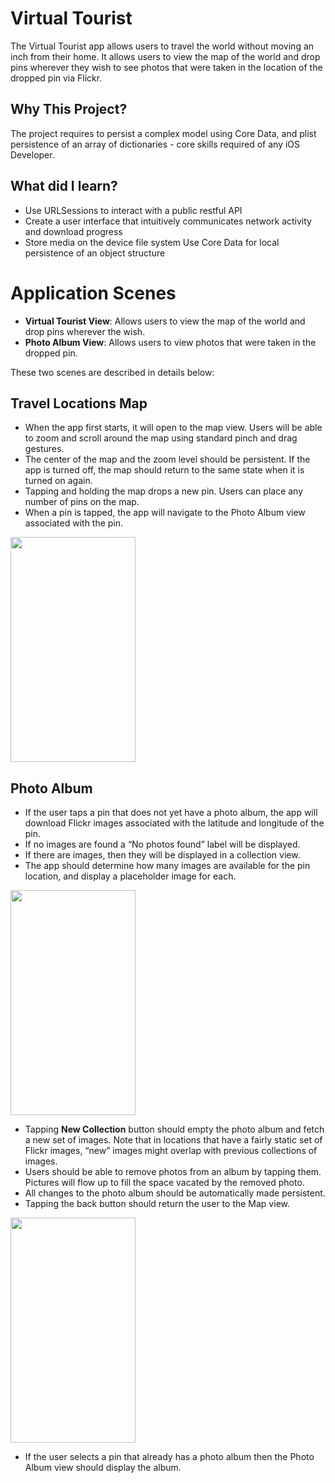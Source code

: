 # Virtual Tourist
The Virtual Tourist app allows users to travel the world without moving an inch from their home. It allows users to view the map of the world and drop pins wherever they wish to see photos that were taken in the location of the dropped pin via Flickr.

## Why This Project?
The project requires to persist a complex model using Core Data, and plist persistence of an array of dictionaries - core skills required of any iOS Developer.

## What did I learn?
- Use URLSessions to interact with a public restful API
- Create a user interface that intuitively communicates network activity and download progress
- Store media on the device file system Use Core Data for local persistence of an object structure


# Application Scenes
- **Virtual Tourist View**: Allows users to view the map of the world and drop pins wherever the wish.
- **Photo Album View**: Allows users to view photos that were taken in the dropped pin.

These two scenes are described in details below:

## Travel Locations Map
- When the app first starts, it will open to the map view. Users will be able to zoom and scroll around the map using standard pinch and drag gestures.
- The center of the map and the zoom level should be persistent. If the app is turned off, the map should return to the same state when it is turned on again.
- Tapping and holding the map drops a new pin. Users can place any number of pins on the map.
- When a pin is tapped, the app will navigate to the Photo Album view associated with the pin.

<img src="https://lh3.googleusercontent.com/wFsA4jKzvfS8hSdPm-bus7fE1xn5tGCoNcMY63XZMi-TJOvGSEhRGxJL8wjxVvvmZtNQVJp4LOMgYthgsE5XaLpgSS7PfeckN6xyvn31jGqpIbMRXe4b_xhpBsDS5wy2Coe77WeAAAbYVHzZC7aipyRSgVTmgcJ9W4xzlQcAadFkKE53SynMEs7xY1rJrbr_5-HQhUca7RIQZts-dCiDF1U_KaWQQZnYergHaeWQeLVlGmkkLxyajIgeCBZ2tey6WUhWlnDHNa3rlasNAPWTTtaqS7en3b4l507GbvUGdWiUvTL--dfyDgpEkCIweWgFDCYoPZyl0GdFf24n61rOFIuMIGgKoqsX721tCSV2qq6WGwMxXljKa6MXG8vHdn4k1iGk8bwUlhIT2KXYlMZAmIRuO7Wsdd5sLVitRTQqQ0edmzPGiei6quUb4GQOK-snaGDvVyx9-T00cldQPRb1Adq3HnK9FH9iSjrFnP1XmbAB7uCpg5222g4E9diZFIRWV8wrUTdztPXQPcl-j9pJZmYW0nqVA4xOISy4f-WbbunQU3lFnf2rjw7yJa_T6oHg3_H9Y0Wyzi_RvhhMcoBksqSGG09qSgqXF5d_NvW_WJzMk-JpvFXgmRYDXvrbs9W4B391IKcTCPvt8QSQEKgOEhW2QrGjBv2Wcy2JWw4kvEZNwsKwt0JpzMmPzQt5JJmOjIBh2LiLszpW7Ycau-a1KMU=w558-h1116-no" width="200" height="360" />


## Photo Album
- If the user taps a pin that does not yet have a photo album, the app will download Flickr images associated with the latitude and longitude of the pin.
- If no images are found a “No photos found” label will be displayed.
- If there are images, then they will be displayed in a collection view.
- The app should determine how many images are available for the pin location, and display a placeholder image for each.

<img src="https://lh3.googleusercontent.com/lW0Qle4MbQDhhh_K0VUdCDzpJisd5ozeNLKz21dFG3LkhvsFcw9MF9OGu_C-0FdJtmtbFm0V291jNR8cx7OoMIB4dIIpgBepdP2-gErJV3En3Es26SJ7HJjE3unY-OZXqFqdBRu-6H0tyVLt8XvwdWkdRCHPofgb_EhJUdYkdyEulZV6QfJx9qf63-wSeWCvfyMCzf4K_HTJ4lPBbHB7pVMgIVsqKY7LCYO1oDMt831uT3SwlCZVQeBFJCQmdAB7iNe_4E_esgMtjKAQzE5dhReH0sn110uJ1tTjmQ451stxUWa9Mu_EIP9OXlCogHGL_7bqCz1qkOG9V3W40D_6_nYGn5zlzvL8ZHo5R-KiDxKF6Bqt0BvtddL0CqjCuXO6-XQafh4FGb3Y31xfC8ZJg_87AlaQTlD1pEdD_TufA3Li4TDaUl-lLIa-kQlWDyH2LdJ_uDsvm9Y5WReSvojjrRTVoPQJ2WCTejiqRXwGteN8PLfzkc2IdmN9lBjvnkmuQ0ug4W3yng-eJI4tswc8dkos_qswmwlEtDTWWalgrfd7iO2bGqt2-2FInmkxjsLxeTjleEFiwOBpyIYSp07hZa_A4Pczejx1pMHJKrmjMKUiutCBaILe2EOeYWOdvBB7RROLWGUBhigTT-DMbRJkY6MOC8s5hG4=w562-h1156-no" width="200" height="360" />


- Tapping **New Collection** button should empty the photo album and fetch a new set of images. Note that in locations that have a fairly static set of Flickr images, “new” images might overlap with previous collections of images.
- Users should be able to remove photos from an album by tapping them. Pictures will flow up to fill the space vacated by the removed photo.
- All changes to the photo album should be automatically made persistent.
- Tapping the back button should return the user to the Map view.

<img src="https://lh3.googleusercontent.com/c3DS_NEsj01t2xf32W4yAxfbiAowwg5lz2-0bVWFQTS2FkODuf91xeKWWh2DiJQLm3xWQWJRDnnp86SC3MMD63GPdc7Nl6_mTX9XDIebZNODygUsi6TTZSuSmgkHGvhD-by1mley83FXKEyM_SrhBkvhzgKo-GssaMPXNHR6SaTxxrWufmYFRWOz2CTHP8df3yJy85H46Lgu1IO_TzIWtZ9eIa-3rcBWLVh-GZE1Z9T6tdEat_lJeVyauwYkLsI3XMne3iZg5H0paIQy38EAVsEfUF8S5FUusSPfAwtDPMJiYqc1gPt7kklqqOM97O8LCT1qsgfd9QfoQw7Mz1i3EpgMDfq69_fO4wxuPn4SbK47qb8x6xHt23xKRmZNKINB-0pbsZZ6tTs8lGS1briUWxlAWjIl9VdHv969Ue_v532oURz7fYE1gH2WDwQG03QZKYaRodOgy-p6hNZvmYicO_vuTevCJyQB9vCbEaMo65ZLqivuHOXvCjUHTt68XNPUZl_LZa2JzhF14zXPjHCvpa2aWyEwC9Jo4G9cm1tutvP02Hz-_cRMHHfH1ZFjQNL85k-6VUat7eqEqaHNhDbzkX1oLIuDWgfxqGTquGKfpDgYq2-G8dp2sU6mvwX6NIxWW4jcBzvAg5afcB0axZ7Z9K3Oxq0v1z4=w552-h1160-no" width="200" height="360" />


- If the user selects a pin that already has a photo album then the Photo Album view should display the album.

